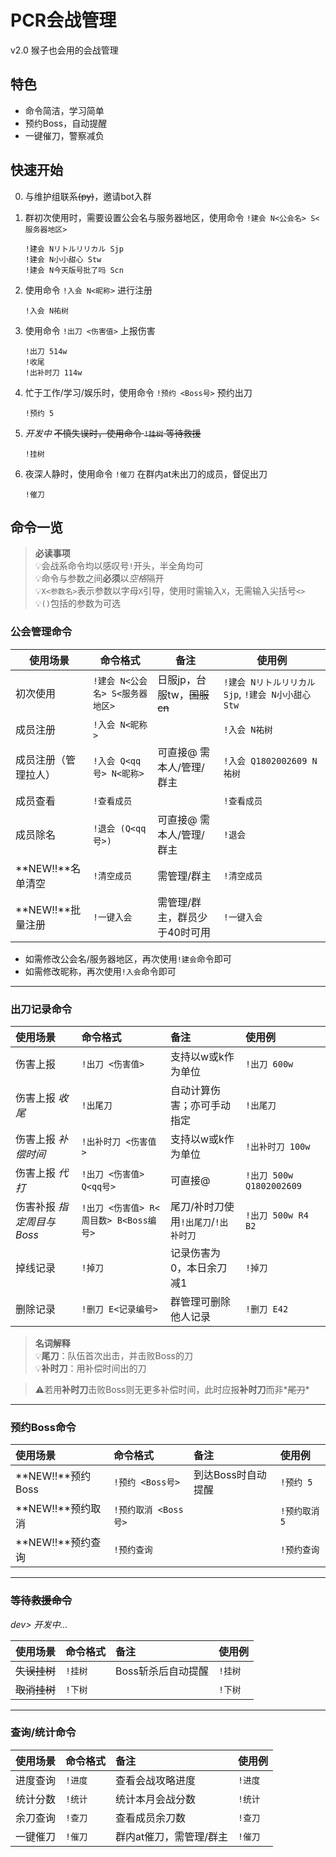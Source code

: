 # PCR会战管理

v2.0 猴子也会用的会战管理

## 特色

- 命令简洁，学习简单
- 预约Boss，自动提醒
- 一键催刀，警察减负

## 快速开始

0. 与维护组联系<del>(py)</del>，邀请bot入群

2. 群初次使用时，需要设置公会名与服务器地区，使用命令 `!建会 N<公会名> S<服务器地区>` 

    ```
    !建会 Nリトルリリカル Sjp
    !建会 N小小甜心 Stw
    !建会 N今天版号批了吗 Scn
    ```

3. 使用命令 `!入会 N<昵称>` 进行注册

    ```
    !入会 N祐树
    ```

3. 使用命令 `!出刀 <伤害值>` 上报伤害

   ```
   !出刀 514w
   !收尾
   !出补时刀 114w
   ```

5. 忙于工作/学习/娱乐时，使用命令 `!预约 <Boss号>` 预约出刀

    ```
    !预约 5
    ```

6. *开发中* <del>不慎失误时，使用命令 `!挂树` 等待救援</del>

    ```
    !挂树
    ```

7. 夜深人静时，使用命令 `!催刀` 在群内at未出刀的成员，督促出刀

    ```
    !催刀
    ```



## 命令一览

> **必读事项**  
> 💡会战系命令均以感叹号`!`开头，半全角均可  
> 💡命令与参数之间**必须**以*空格*隔开  
> 💡`X<参数名>`表示参数以字母`X`引导，使用时需输入`X`，无需输入尖括号`<>`  
> 💡`()`包括的参数为可选

### 公会管理命令

| 使用场景 | 命令格式      | 备注           | 使用例      |
| -------- | ------------- | -------------- | ----------- |
| 初次使用 | `!建会 N<公会名> S<服务器地区>` | 日服jp，台服tw，<del>国服cn</del> | `!建会 Nリトルリリカル Sjp`, `!建会 N小小甜心 Stw` |
| 成员注册 | `!入会 N<昵称>` |  | `!入会 N祐树` |
| 成员注册（管理拉人） | `!入会 Q<qq号> N<昵称>` | 可直接@ 需本人/管理/群主 | `!入会 Q1802002609 N祐树` |
| 成员查看 | `!查看成员` |  | `!查看成员` |
| 成员除名 | `!退会 (Q<qq号>)` | 可直接@ 需本人/管理/群主 | `!退会` |
| **NEW!!**名单清空 | `!清空成员` | 需管理/群主 | `!清空成员` |
| **NEW!!**批量注册 | `!一键入会` | 需管理/群主，群员少于40时可用 | `!一键入会` |

- 如需修改公会名/服务器地区，再次使用`!建会`命令即可
- 如需修改昵称，再次使用`!入会`命令即可

-----

### 出刀记录命令

| 使用场景         | 命令格式               | 备注                       | 使用例                 |
| :--------------- | :--------------------- | :------------------------- | :--------------------- |
| 伤害上报         | `!出刀 <伤害值>`         | 支持以w或k作为单位         | `!出刀 600w`             |
| 伤害上报 *收尾* | `!出尾刀`     | 自动计算伤害；亦可手动指定 | `!出尾刀`             |
| 伤害上报 *补偿时间* | `!出补时刀 <伤害值>` | 支持以w或k作为单位         | `!出补时刀 100w`        |
| 伤害上报 *代打* | `!出刀 <伤害值> Q<qq号>` | 可直接@                    | `!出刀 500w Q1802002609` |
|伤害补报 *指定周目与Boss*|`!出刀 <伤害值> R<周目数> B<Boss编号>`|尾刀/补时刀使用`!出尾刀`/`!出补时刀`|`!出刀 500w R4 B2`|
| 掉线记录         | `!掉刀`                  | 记录伤害为0，本日余刀减1 | `!掉刀`                  |
| 删除记录         | `!删刀 E<记录编号>`      | 群管理可删除他人记录       | `!删刀 E42`              |

> **名词解释**  
> 💡**尾刀**：队伍首次出击，并击败Boss的刀  
> 💡**补时刀**：用补偿时间出的刀

> ⚠️若用**补时刀**击败Boss则无更多补偿时间，此时应报**补时刀**而非*<del>尾刀</del>*

-----

### 预约Boss命令

| 使用场景 | 命令格式           | 备注               | 使用例      |
| :------- | :----------------- | :----------------- | :---------- |
| **NEW!!**预约Boss | `!预约 <Boss号>`     | 到达Boss时自动提醒 | `!预约 5`     |
| **NEW!!**预约取消 | `!预约取消 <Boss号>` |                    | `!预约取消 5` |
|**NEW!!**预约查询|`!预约查询`|  | `!预约查询` |

-----

### <del>等待救援命令</del>

*dev> 开发中...*

| 使用场景 | 命令格式 | 备注               | 使用例 |
| :------- | :------- | :----------------- | :----- |
| <del>失误挂树</del> | `!挂树`    | Boss斩杀后自动提醒 | `!挂树`  |
| <del>取消挂树</del> | `!下树`    |                    | `!下树`  |

-----

### 查询/统计命令

| 使用场景 | 命令格式 | 备注 | 使用例 |
| :------- | :------- | :--- | :----- |
| 进度查询 | `!进度` | 查看会战攻略进度 | `!进度` |
| 统计分数 | `!统计` | 统计本月会战分数 | `!统计` |
| 余刀查询 | `!查刀`    | 查看成员余刀数          | `!查刀`  |
| 一键催刀 | `!催刀` | 群内at催刀，需管理/群主 | `!催刀` |

